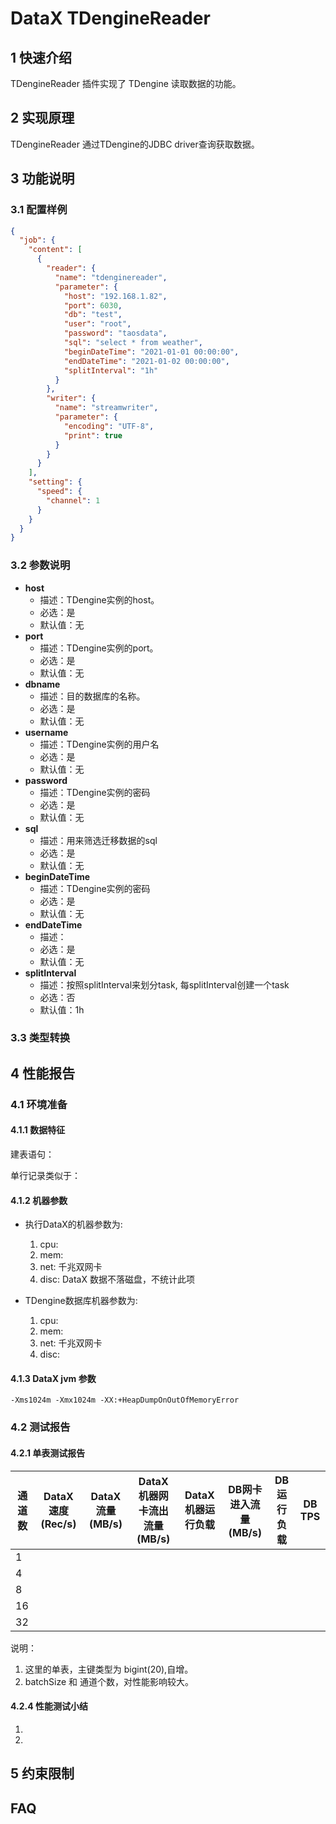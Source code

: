 # DataX TDengineReader

## 1 快速介绍

TDengineReader 插件实现了 TDengine 读取数据的功能。

## 2 实现原理

TDengineReader 通过TDengine的JDBC driver查询获取数据。

## 3 功能说明

### 3.1 配置样例

```json
{
  "job": {
    "content": [
      {
        "reader": {
          "name": "tdenginereader",
          "parameter": {
            "host": "192.168.1.82",
            "port": 6030,
            "db": "test",
            "user": "root",
            "password": "taosdata",
            "sql": "select * from weather",
            "beginDateTime": "2021-01-01 00:00:00",
            "endDateTime": "2021-01-02 00:00:00",
            "splitInterval": "1h"
          }
        },
        "writer": {
          "name": "streamwriter",
          "parameter": {
            "encoding": "UTF-8",
            "print": true
          }
        }
      }
    ],
    "setting": {
      "speed": {
        "channel": 1
      }
    }
  }
}
```

### 3.2 参数说明

* **host**
    * 描述：TDengine实例的host。
    * 必选：是 <br />
    * 默认值：无 <br />
* **port**
    * 描述：TDengine实例的port。
    * 必选：是 <br />
    * 默认值：无 <br />
* **dbname**
    * 描述：目的数据库的名称。
    * 必选：是 <br />
    * 默认值：无 <br />
* **username**
    * 描述：TDengine实例的用户名 <br />
    * 必选：是 <br />
    * 默认值：无 <br />
* **password**
    * 描述：TDengine实例的密码 <br />
    * 必选：是 <br />
    * 默认值：无 <br />
* **sql**
    * 描述：用来筛选迁移数据的sql <br />
    * 必选：是 <br />
    * 默认值：无 <br />
* **beginDateTime**
    * 描述：TDengine实例的密码 <br />
    * 必选：是 <br />
    * 默认值：无 <br />
* **endDateTime**
    * 描述： <br />
    * 必选：是 <br />
    * 默认值：无 <br />
* **splitInterval**
    * 描述：按照splitInterval来划分task, 每splitInterval创建一个task <br />
    * 必选：否 <br />
    * 默认值：1h <br />

### 3.3 类型转换


## 4 性能报告

### 4.1 环境准备

#### 4.1.1 数据特征

建表语句：

单行记录类似于：

#### 4.1.2 机器参数

* 执行DataX的机器参数为:
    1. cpu:
    2. mem:
    3. net: 千兆双网卡
    4. disc: DataX 数据不落磁盘，不统计此项

* TDengine数据库机器参数为:
    1. cpu:
    2. mem:
    3. net: 千兆双网卡
    4. disc:

#### 4.1.3 DataX jvm 参数

	-Xms1024m -Xmx1024m -XX:+HeapDumpOnOutOfMemoryError

### 4.2 测试报告

#### 4.2.1 单表测试报告

| 通道数| DataX速度(Rec/s)|DataX流量(MB/s)| DataX机器网卡流出流量(MB/s)|DataX机器运行负载|DB网卡进入流量(MB/s)|DB运行负载|DB TPS|
|--------| --------|--------|--------|--------|--------|--------|--------|
|1|                  |                 |                             |                   |                      |            |        |
|4|                  |                 |                             |                   |                      |            |        |
|8|                  |                 |                             |                   |                      |            |        |
|16|                  |                 |                             |                   |                      |            |        |
|32|                  |                 |                             |                   |                      |            |        |

说明：
1. 这里的单表，主键类型为 bigint(20),自增。
2. batchSize 和 通道个数，对性能影响较大。

#### 4.2.4 性能测试小结

1.
2.

## 5 约束限制

## FAQ